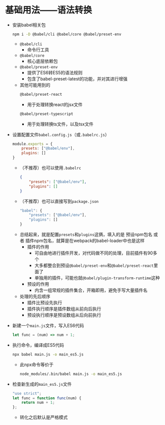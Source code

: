 # 基础用法——语法转换

- 安装babel相关包
    ```bash
    npm i -D @babel/cli @babel/core @babel/preset-env
    ```
    - `@babel/cli`
        - 命令行工具
    - `@babel/core`
        - 核心底层依赖包
    - `@babel/preset-env`
        - 提供了ES6转ES5的语法规则
        - 包含了babel-preset-latest的功能，并对其进行增强
    - 其他可能用到的
        ```bash
        @babel/preset-react
        ```
        - 用于处理转换react的jsx文件
        ```bash
        @babel/preset-typescript
        ```
        - 用于处理转换ts文件，以及tsx文件
    
- 设置配置文件`babel.config.js`（或`.babelrc.js`）
    ```js
    module.exports = {
        presets: ["@babel/env"],
        plugins: []
    }
    ```
    - （不推荐）也可以使用`.babelrc`
        ```json
        {
            "presets": ["@babel/env"],
            "plugins": []
        }
        ```
    - （不推荐）也可以直接写到`package.json`
        ```js
        "babel": {
            "presets": ["@babel/env"],
            "plugins": []
        }
        ```
    - 总结起来，就是配置`presets`和`plugins`这俩，填入的是 预设npm包名 或者 插件npm包名，就算是在webpack的babel-loader中也是这样
        - 插件的作用
            - 可自由地进行插件开发，对代码做不同的处理，目前插件有90多个
            - 大多都整合到预设`@babel/preset-env`和`@babel/preset-react`里面了
            - 单独用的插件，可能也就`@babel/plugin-transform-runtime`这种
        - 预设的作用
            - 内含一组常规的插件集合，开箱即用，避免手写大量插件名
    - 处理的先后顺序
        - 插件比预设先执行
        - 插件执行顺序是插件数组从前向后执行
        - 预设执行顺序是预设数组从后向前执行
        
- 新建一个`main.js`文件，写入ES6代码
    ```js
    let func = (num) => num + 1;
    ```
- 执行命令，编译成ES5代码
    ```bash
    npx babel main.js -o main_es5.js
    ```
    - 此npx命令等价于
        ```bash
        node_modules/.bin/babel main.js -o main_es5.js
        ```
        
- 检查新生成的`main_es5.js`文件
    ```js
    "use strict";
    let func = function func(num) {
        return num + 1;
    };
    ```
    - 转化之后默认是严格模式
        

